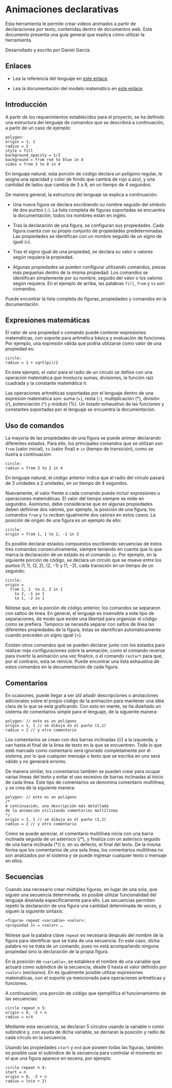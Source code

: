 # Animaciones declarativas
Esta herramienta le permite crear videos animados a partir de 
declaraciones por texto, contenidas dentro de documentos web.
Este documento presenta una guía general que explica cómo
utilizar la herramienta.

Desarrollado y escrito por Daniel García.

## Enlaces
- Lea la referencia del lenguaje en [este enlace](https://dgarcia841.github.io/declarative_animation_docs/api/index.html).

- Lea la documentación del modelo matemático en [este enlace](https://dgarcia841.github.io/declarative_animation_docs/model/index.html).

## Introducción
A partir de los requerimientos establecidos para el proyecto, 
se ha definido una estructura del lenguaje de comandos que se 
describirá a continuación, a partir de un caso de ejemplo:

```anim
polygon:
origin = 1, 1
radius = 2
style = fill
background_opacity = 1/2
background = from red to blue in 4
sides = from 3 to 8 in 4
```

En lenguaje natural, esta porción de código declara un polígono
regular, le asigna una opacidad y color de fondo que cambia de
rojo a azul, y una cantidad de lados que cambia de 3 a 8, en un
tiempo de 4 segundos.

De manera general, la estructura del lenguaje se explica a
continuación:

-	Una nueva figura se declara escribiendo su nombre seguido del 
símbolo de dos puntos (`:`). La lista completa de figuras soportadas 
se encuentra la documentación, todos los nombres están en inglés.

-	Tras la declaración de una figura, se configuran sus propiedades. 
Cada figura cuenta con su propio conjunto de propiedades 
predeterminadas. Las propiedades se identifican con un nombre 
seguido de un signo de igual (`=`).

-	Tras el signo igual de una propiedad, se declara su valor o 
valores según requiera la propiedad.

-	Algunas propiedades se pueden configurar utilizando comandos, 
piezas más pequeñas dentro de la misma propiedad. Los comandos 
se identifican simplemente por su nombre, seguido del valor o 
los valores según requiera. En el ejemplo de arriba, las 
palabras `fill`, `from` y `to` son comandos.

Puede encontrar la lista completa de figuras, propiedades y
comandos en la documentación.


## Expresiones matemáticas
El valor de una propiedad o comando puede contener expresiones 
matemáticas, con soporte para aritmética básica y evaluación de 
funciones. Por ejemplo, una expresión válida que podría 
utilizarse como valor de una propiedad es:

```anim
circle:
radius = 1 + sqrt(pi)/2
```

En este ejemplo, el valor para el radio de un círculo se define 
con una operación matemática que involucra sumas, divisiones, la 
función raíz cuadrada y la constante matemática $\pi$.

Las operaciones aritméticas soportadas por el lenguaje dentro de 
una expresión matemática son: suma (+), resta (-), multiplicación 
(*), división (/), potenciación (^) y módulo (%). Un listado 
exhaustivo de las funciones y constantes soportadas por el 
lenguaje se encuentra la documentación.

## Uso de comandos
La mayoría de las propiedades de una figura se puede animar 
declarando diferentes estados. Para ello, los principales 
comandos que se utilizan son `from` (valor inicial), `to` 
(valor final) e `in` (tiempo de transición), como se ilustra 
a continuación:

```anim
circle:
radius = from 3 to 2 in 4
```

En lenguaje natural, el código anterior indica que el radio
del círculo pasará de 3 unidades a 2 unidades, en un tiempo 
de 4 segundos.

Nuevamente, el valor frente a cada comando puede incluir 
expresiones u operaciones matemáticas. El valor del tiempo 
siempre se mide en segundos. Asimismo, debe considerarse 
que en algunas propiedades deben definirse dos valores, 
por ejemplo, la posición de una figura; los comandos `from`
y `to` reciben igualmente dos valores en estos casos.
La posición de origen de una figura es un ejemplo de ello:

```anim
circle:
origin = from 1, 1 to 2, -1 in 3
```

Es posible declarar estados compuestos escribiendo secuencias 
de estos tres comandos consecutivamente, siempre teniendo en 
cuenta que lo que marca la declaración de un estado es el 
comando `in`. Por ejemplo, en la siguiente porción de código, 
se declara un círculo que se mueve entre los puntos $(1,1)$, 
$(2,2)$, $(2,-1)$ y $(1,-2)$, cada transición en un tiempo 
de un segundo:

```anim
circle:
origin = 
  from 1, 1  to 2, 2 in 1
    to 2, -1 in 1
    to 1, -2 in 1 
```

Nótese que, en la porción de código anterior, los comandos se 
separaron con saltos de línea. En general, el lenguaje es 
insensible a este tipo de separaciones, de modo que existe una 
libertad para organizar el código como se prefiera. Tampoco se 
necesita separar con saltos de línea las diferentes propiedades 
de la figura, éstas se identifican automáticamente cuando 
preceden un signo igual (=).

Existen otros comandos que se pueden declarar junto con los 
estados para realizar más configuraciones sobre la animación, 
como el comando reverse para invertir la animación una vez 
finalice, o el comando `restart` para que, por el contrario, 
esta se reinicie. Puede encontrar una lista exhaustiva de 
estos comandos en la documentación de cada figura.

## Comentarios
En ocasiones, puede llegar a ser útil añadir descripciones o 
anotaciones adicionales sobre el propio código de la animación
para mantener una idea clara de lo que se está graficando. 
Con esto en mente, se ha diseñado un sistema de comentarios 
simple para el lenguaje, de la siguiente manera:

```anim
polygon: // esto es un polígono
origin = 1, 1 // se dibuja en el punto (1,1)
radius = 2 // y otro comentario
```

Los comentarios se crean con dos barras inclinadas (//) a la 
izquierda, y van hasta el final de la línea de texto en la 
que se encuentren. Todo lo que esté marcado como comentario 
será ignorado completamente por el sistema, por lo que 
cualquier mensaje o texto que se escriba en uno será válido 
y no generará errores.

De manera similar, los comentarios también se pueden crear 
para ocupar varias líneas del texto y evitar el uso excesivo 
de barras inclinadas al inicio de cada línea. Este tipo de 
comentarios se denomina comentario multilínea, y se crea de 
la siguiente manera:

```anim
polygon: // esto es un polígono
/*
A continuación, una descripción más detallada
de la animación utilizando comentarios multilínea
*/
origin = 1, 1 // se dibuja en el punto (1,1)
radius = 2 // y otro comentario
```

Como se puede apreciar, el comentario multilínea inicia con 
una barra inclinada seguida de un asterisco (/\*), y finaliza 
con un asterisco seguido de una barra inclinada (*/) o, en su 
defecto, el final del texto. De la misma forma que los 
comentarios de una sola línea, los comentarios multilínea 
no son analizados por el sistema y se puede ingresar cualquier 
texto o mensaje en ellos.


## Secuencias
Cuando sea necesario crear múltiples figuras, en lugar de una sola, 
que siguen una secuencia determinada, es posible utilizar 
funcionalidad del lenguaje diseñada específicamente para ello. 
Las secuencias permiten repetir la declaración de una figura una 
cantidad determinada de veces, y siguen la siguiente sintaxis:

```txt
<figura> repeat <variable> <valor>:
<propiedad 1> = <valor> …
```

Nótese que la palabra clave `repeat` es necesaria después del nombre 
de la figura para identificar que se trata de una secuencia. 
En este caso, dicha palabra no se trata de un comando, pues no 
está acompañando ninguna propiedad sino la declaración de la 
propia figura.

En la posición de `<variable>`, se establece el nombre de una 
variable que actuará como subíndice de la secuencia, desde 0 
hasta el valor definido por `<valor>` (exclusivo). En <valor> es 
igualmente posible utilizar expresiones matemáticas, con el 
soporte ya mencionado para operaciones aritméticas y funciones.

A continuación, una porción de código que ejemplifica el 
funcionamiento de las secuencias:

```anim
circle repeat n 5:
origin = 0, -3 + n
radius = n/4
```

Mediante esta secuencia, se declaran 5 círculos usando la variable 
n como subíndice y, con ayuda de dicha variable, se declaran 
la posición y radio de cada círculo en la secuencia.

Usando las propiedades `start` y `end` que poseen todas las figuras, 
también es posible usar el subíndice de la secuencia para 
controlar el momento en el que una figura aparece en escena, 
por ejemplo:

```anim
circle repeat n 4:
start = n
origin = 0, -3 + n
radius = ln(n + 2)
```
